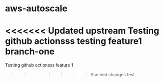 # aws-autoscale
<<<<<<< Updated upstream
Testing github actionsss
testing feature1 branch-one
=======
Testing github actionsss feature 1
>>>>>>> Stashed changes
test